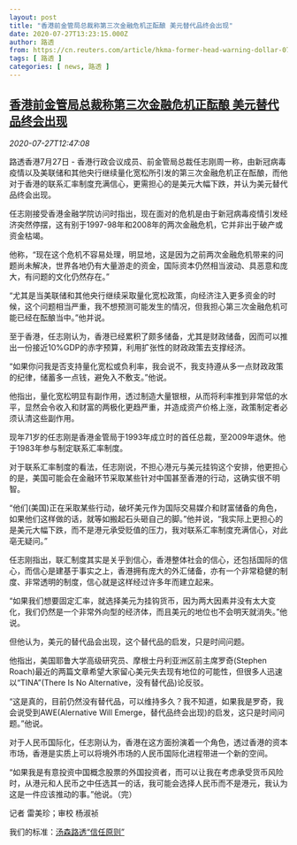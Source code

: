 ```yaml
---
layout: post
title: "香港前金管局总裁称第三次金融危机正酝酿 美元替代品终会出现"
date: 2020-07-27T13:23:15.000Z
author: 路透
from: https://cn.reuters.com/article/hkma-former-head-warning-dollar-0727-mon-idCNKCS24S1JW
tags: [ 路透 ]
categories: [ news, 路透 ]
---
```

<!--1595856195000-->
[香港前金管局总裁称第三次金融危机正酝酿 美元替代品终会出现](https://cn.reuters.com/article/hkma-former-head-warning-dollar-0727-mon-idCNKCS24S1JW)
------

<div>
<div><i>2020-07-27T12:47:08</i></div><div class="StandardArticleBody_body"><p>路透香港7月27日 - 香港行政会议成员、前金管局总裁任志刚周一称，由新冠病毒疫情以及美联储和其他央行继续量化宽松所引发的第三次金融危机正在酝酿，而他对于香港的联系汇率制度充满信心，更需担心的是美元大幅下跌，并认为美元替代品终会出现。 </p><p>任志刚接受香港金融学院访问时指出，现在面对的危机是由于新冠病毒疫情引发经济突然停摆，这有别于1997-98年和2008年的两次金融危机，它并非出于破产或资金枯竭。 </p><p>他称，“现在这个危机不容易处理，明显地，这是因为之前两次金融危机带来的问题尚未解决，世界各地仍有大量游走的资金，国际资本仍然相当波动、具恶意和庞大，有问题的文化仍然存在。” </p><p>“尤其是当美联储和其他央行继续采取量化宽松政策，向经济注入更多资金的时候，这个问题相当严重，我不想预测可能发生的情况，但我担心第三次金融危机可能已经在酝酿当中。”他并说。 </p><p>至于香港，任志刚认为，香港已经累积了颇多储备，尤其是财政储备，因而可以推出一份接近10%GDP的赤字预算，利用扩张性的财政政策去支撑经济。 </p><p>“如果你问我是否支持量化宽松或负利率，我会说不，我支持遵从多一点财政政策的纪律，储蓄多一点钱，避免入不敷支。”他说。 </p><p>他指出，量化宽松明显有副作用，透过制造大量银根，从而将利率推到非常低的水平，显然会令收入和财富的两极化更趋严重，并造成资产价格上涨，政策制定者必须认清这些副作用。 </p><p>现年71岁的任志刚是香港金管局于1993年成立时的首任总裁，至2009年退休。他于1983年参与制定联系汇率制度。 </p><p>对于联系汇率制度的看法，任志刚说，不担心港元与美元挂钩这个安排，他更担心的是，美国可能会在金融环节采取某些针对中国甚至香港的行动，这确实很不明智。 </p><p>“他们(美国)正在采取某些行动，破坏美元作为国际交易媒介和财富储备的角色，如果他们这样做的话，就等如搬起石头砸自己的脚。”他并说，“我实际上更担心的是美元大幅下跌，而不是港元承受贬值的压力，我对联系汇率制度充满信心，对此亳无疑问。” </p><p>任志刚指出，联汇制度其实是关乎到信心，香港整体社会的信心，还包括国际的信心，而信心是建基于事实之上，香港拥有庞大的外汇储备，亦有一个非常稳健的制度、非常透明的制度，信心就是这样经过许多年而建立起来。 </p><p>“如果我们想要固定汇率，就选择美元为挂钩货币，因为两大因素并没有太大变化，我们仍然是一个非常外向型的经济体，而且美元的地位也不会明天就消失。”他说。 </p><p>但他认为，美元的替代品会出现，这个替代品的启发，只是时间问题。 </p><p>他指出，美国耶鲁大学高级研究员、摩根士丹利亚洲区前主席罗奇(Stephen Roach)最近的两篇文章希望大家留心美元失去现有地位的可能性，但很多人迅速以“TINA”(There Is No Alternative，没有替代品)论反驳。 </p><p>“这是真的，目前仍然没有替代品，可以维持多久？我不知道，如果我是罗奇，我会说受到AWE(Alernative Will Emerge，替代品终会出现)的启发，这只是时间问题。”他说。 </p><p>对于人民币国际化，任志刚认为，香港在这方面扮演着一个角色，透过香港的资本市场，香港是实质上可以将境外市场的人民币国际化进程带进一个新的空间。 </p><p>“如果我是有意投资中国概念股票的外国投资者，而可以让我在考虑承受货币风险时，从港元和人民币之中任选其一的话，我可能会选择人民币而不是港元，我认为这是一件应该推动的事。”他说。（完） </p><div class="Attribution_container"><div class="Attribution_attribution"><p class="Attribution_content">记者 雷美珍；审校 杨淑祯 </p></div></div><div class="StandardArticleBody_trustBadgeContainer"><span class="StandardArticleBody_trustBadgeTitle">我们的标准：</span><span class="trustBadgeUrl"><a href="https://www.thomsonreuters.cn/content/dam/openweb/documents/pdf/china/brochures/about-us-1.pdf">汤森路透“信任原则”</a></span></div></div>
</div>

